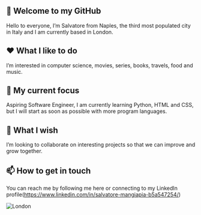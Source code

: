 ## 👋 Welcome to my GitHub
Hello to everyone, I’m Salvatore from Naples, the third most populated city in Italy and I am currently based in London.
## ❤️ What I like to do
I’m interested in computer science, movies, series, books, travels, food and music.
## 🔎 My current focus
Aspiring Software Engineer, I am currently learning Python, HTML and CSS, but I will start as soon as possible with more program languages.
## 👊 What I wish
I’m looking to collaborate on interesting projects so that we can improve and grow together.
## 📫 How to get in touch
You can reach me by following me here or connecting to my LinkedIn profile(https://www.linkedin.com/in/salvatore-mangiapia-b5a547254/)

![London](https://upload.wikimedia.org/wikipedia/commons/thumb/e/e4/Palace_of_Westminster_from_the_dome_on_Methodist_Central_Hall_%28cropped%29.jpg/2560px-Palace_of_Westminster_from_the_dome_on_Methodist_Central_Hall_%28cropped%29.jpg)

<!---
Salvatore1024/Salvatore1024 is a ✨ special ✨ repository because its `README.md` (this file) appears on your GitHub profile.
You can click the Preview link to take a look at your changes.
--->
